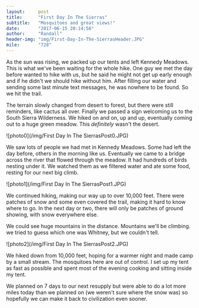 ```yaml
---
layout:     post
title:      "First Day In The Sierras"
subtitle:   "Mosquitoes and great views!"
date:       "2017-06-15 20:14:56"
author:     "Randall"
header-img: "img/First-Day-In-The-SierrasHeader.JPG"
mile:       "728"
---
```

As the sun was rising, we packed up our tents and left Kennedy Meadows. This is what we've been waiting for the whole hike. One guy we met the day before wanted to hike with us, but he said he might not get up early enough and if he didn't we should hike without him. After filling our water and sending some last minute text messages, he was nowhere to be found. So we hit the trail.

The terrain slowly changed from desert to forest, but there were still reminders, like cactus all over. Finally we passed a sign welcoming us to the South Sierra Wilderness. We hiked on and on, up and up, eventually coming out to a huge green meadow. This *definitely* wasn't the desert.

![photo0](/img/First Day In The SierrasPost0.JPG)

We saw lots of people we had met in Kennedy Meadows. Some had left the day before, others in the morning like us. Eventually we came to a bridge across the river that flowed through the meadow. It had hundreds of birds nesting under it. We watched them as we filtered water and ate some food, resting for our next big climb.

![photo1](/img/First Day In The SierrasPost1.JPG)

We continued hiking, making our way up to over 10,000 feet. There were patches of snow and some even covered the trail, making it hard to know where to go. In the next day or two, there will only be patches of ground showing, with snow everywhere else.

We could see huge mountains in the distance. Mountains we'll be climbing. we tried to guess which one was Whitney, but we couldn't tell.

![photo2](/img/First Day In The SierrasPost2.JPG)

We hiked down from 10,000 feet, hoping for a warmer night and made camp by a small stream. The mosquitoes here are out of control. I set up my tent as fast as possible and spent most of the evening cooking and sitting inside my tent.

We planned on 7 days to our next resupply but were able to do a lot more miles today than we planned on (we weren't sure where the snow was) so hopefully we can make it back to civilization even sooner.
